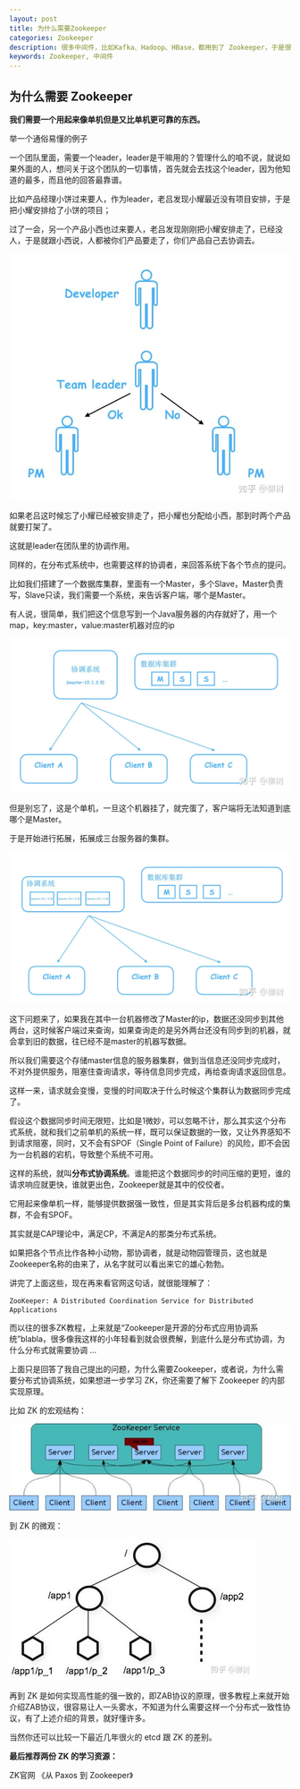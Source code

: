```yaml
---
layout: post
title: 为什么需要Zookeeper
categories: Zookeeper
description: 很多中间件，比如Kafka、Hadoop、HBase，都用到了 Zookeeper，于是很多人就会去了解这个 Zookeeper 到底是什么，为什么它在分布式系统里有着如此无可替代的地位。
keywords: Zookeeper, 中间件
---
```


## 为什么需要 Zookeeper
**我们需要一个用起来像单机但是又比单机更可靠的东西。**

举一个通俗易懂的例子

一个团队里面，需要一个leader，leader是干嘛用的？管理什么的咱不说，就说如果外面的人，想问关于这个团队的一切事情，首先就会去找这个leader，因为他知道的最多，而且他的回答最靠谱。

比如产品经理小饼过来要人，作为leader，老吕发现小耀最近没有项目安排，于是把小耀安排给了小饼的项目；

过了一会，另一个产品小西也过来要人，老吕发现刚刚把小耀安排走了，已经没人，于是就跟小西说，人都被你们产品要走了，你们产品自己去协调去。

![](/images/posts/zookeeper/zookeeper1.jpg)

如果老吕这时候忘了小耀已经被安排走了，把小耀也分配给小西，那到时两个产品就要打架了。

这就是leader在团队里的协调作用。

同样的，在分布式系统中，也需要这样的协调者，来回答系统下各个节点的提问。

比如我们搭建了一个数据库集群，里面有一个Master，多个Slave，Master负责写，Slave只读，我们需要一个系统，来告诉客户端，哪个是Master。

有人说，很简单，我们把这个信息写到一个Java服务器的内存就好了，用一个map，key:master，value:master机器对应的ip

![](/images/posts/zookeeper/zookeeper2.jpg)

但是别忘了，这是个单机，一旦这个机器挂了，就完蛋了，客户端将无法知道到底哪个是Master。

于是开始进行拓展，拓展成三台服务器的集群。

![](/images/posts/zookeeper/zookeeper3.jpg)

这下问题来了，如果我在其中一台机器修改了Master的ip，数据还没同步到其他两台，这时候客户端过来查询，如果查询走的是另外两台还没有同步到的机器，就会拿到旧的数据，往已经不是master的机器写数据。

所以我们需要这个存储master信息的服务器集群，做到当信息还没同步完成时，不对外提供服务，阻塞住查询请求，等待信息同步完成，再给查询请求返回信息。

这样一来，请求就会变慢，变慢的时间取决于什么时候这个集群认为数据同步完成了。

假设这个数据同步时间无限短，比如是1微妙，可以忽略不计，那么其实这个分布式系统，就和我们之前单机的系统一样，既可以保证数据的一致，又让外界感知不到请求阻塞，同时，又不会有SPOF（Single Point of Failure）的风险，即不会因为一台机器的宕机，导致整个系统不可用。

这样的系统，就叫**分布式协调系统**。谁能把这个数据同步的时间压缩的更短，谁的请求响应就更快，谁就更出色，Zookeeper就是其中的佼佼者。

它用起来像单机一样，能够提供数据强一致性，但是其实背后是多台机器构成的集群，不会有SPOF。

其实就是CAP理论中，满足CP，不满足A的那类分布式系统。

如果把各个节点比作各种小动物，那协调者，就是动物园管理员，这也就是Zookeeper名称的由来了，从名字就可以看出来它的雄心勃勃。

讲完了上面这些，现在再来看官网这句话，就很能理解了：

```
ZooKeeper: A Distributed Coordination Service for Distributed Applications
```

而以往的很多ZK教程，上来就是“Zookeeper是开源的分布式应用协调系统”blabla，很多像我这样的小年轻看到就会很费解，到底什么是分布式协调，为什么分布式就需要协调 …

上面只是回答了我自己提出的问题，为什么需要Zookeeper，或者说，为什么需要分布式协调系统，如果想进一步学习 ZK，你还需要了解下 Zookeeper 的内部实现原理。

比如 ZK 的宏观结构：

![](/images/posts/zookeeper/zookeeper5.jpg)

到 ZK 的微观：

![](/images/posts/zookeeper/zookeeper6.jpg)

再到 ZK 是如何实现高性能的强一致的，即ZAB协议的原理，很多教程上来就开始介绍ZAB协议，很容易让人一头雾水，不知道为什么需要这样一个分布式一致性协议，有了上述介绍的背景，就好懂许多。

当然你还可以比较一下最近几年很火的 etcd 跟 ZK 的差别。



**最后推荐两份 ZK 的学习资源：**

ZK官网
《从 Paxos 到 Zookeeper》
